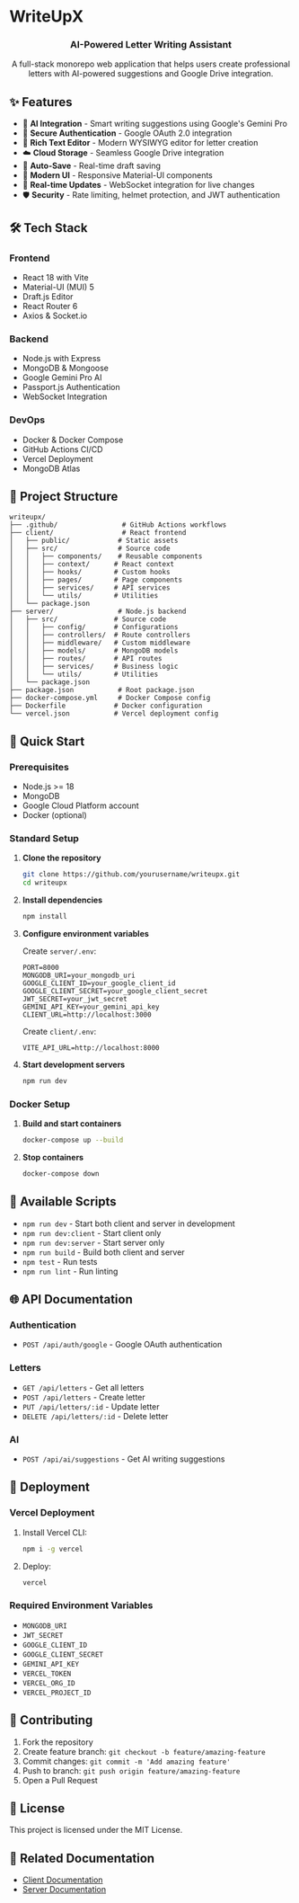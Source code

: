 # WriteUpX

<div align="center">
  <h3>AI-Powered Letter Writing Assistant</h3>
  <p>A full-stack monorepo web application that helps users create professional letters with AI-powered suggestions and Google Drive integration.</p>
</div>

## ✨ Features

- 🤖 **AI Integration** - Smart writing suggestions using Google's Gemini Pro
- 🔐 **Secure Authentication** - Google OAuth 2.0 integration
- 📝 **Rich Text Editor** - Modern WYSIWYG editor for letter creation
- ☁️ **Cloud Storage** - Seamless Google Drive integration
- 💾 **Auto-Save** - Real-time draft saving
- 🎨 **Modern UI** - Responsive Material-UI components
- 🔄 **Real-time Updates** - WebSocket integration for live changes
- 🛡️ **Security** - Rate limiting, helmet protection, and JWT authentication

## 🛠️ Tech Stack

### Frontend
- React 18 with Vite
- Material-UI (MUI) 5
- Draft.js Editor
- React Router 6
- Axios & Socket.io

### Backend
- Node.js with Express
- MongoDB & Mongoose
- Google Gemini Pro AI
- Passport.js Authentication
- WebSocket Integration

### DevOps
- Docker & Docker Compose
- GitHub Actions CI/CD
- Vercel Deployment
- MongoDB Atlas

## 📁 Project Structure

```
writeupx/
├── .github/                # GitHub Actions workflows
├── client/                 # React frontend
│   ├── public/            # Static assets
│   ├── src/               # Source code
│   │   ├── components/    # Reusable components
│   │   ├── context/      # React context
│   │   ├── hooks/        # Custom hooks
│   │   ├── pages/        # Page components
│   │   ├── services/     # API services
│   │   └── utils/        # Utilities
│   └── package.json
├── server/                # Node.js backend
│   ├── src/              # Source code
│   │   ├── config/       # Configurations
│   │   ├── controllers/  # Route controllers
│   │   ├── middleware/   # Custom middleware
│   │   ├── models/       # MongoDB models
│   │   ├── routes/       # API routes
│   │   ├── services/     # Business logic
│   │   └── utils/        # Utilities
│   └── package.json
├── package.json           # Root package.json
├── docker-compose.yml     # Docker Compose config
├── Dockerfile            # Docker configuration
└── vercel.json           # Vercel deployment config
```

## 🚀 Quick Start

### Prerequisites
- Node.js >= 18
- MongoDB
- Google Cloud Platform account
- Docker (optional)

### Standard Setup

1. **Clone the repository**
   ```bash
   git clone https://github.com/yourusername/writeupx.git
   cd writeupx
   ```

2. **Install dependencies**
   ```bash
   npm install
   ```

3. **Configure environment variables**

   Create `server/.env`:
   ```
   PORT=8000
   MONGODB_URI=your_mongodb_uri
   GOOGLE_CLIENT_ID=your_google_client_id
   GOOGLE_CLIENT_SECRET=your_google_client_secret
   JWT_SECRET=your_jwt_secret
   GEMINI_API_KEY=your_gemini_api_key
   CLIENT_URL=http://localhost:3000
   ```

   Create `client/.env`:
   ```
   VITE_API_URL=http://localhost:8000
   ```

4. **Start development servers**
   ```bash
   npm run dev
   ```

### Docker Setup

1. **Build and start containers**
   ```bash
   docker-compose up --build
   ```

2. **Stop containers**
   ```bash
   docker-compose down
   ```

## 📜 Available Scripts

- `npm run dev` - Start both client and server in development
- `npm run dev:client` - Start client only
- `npm run dev:server` - Start server only
- `npm run build` - Build both client and server
- `npm test` - Run tests
- `npm run lint` - Run linting

## 🌐 API Documentation

### Authentication
- `POST /api/auth/google` - Google OAuth authentication

### Letters
- `GET /api/letters` - Get all letters
- `POST /api/letters` - Create letter
- `PUT /api/letters/:id` - Update letter
- `DELETE /api/letters/:id` - Delete letter

### AI
- `POST /api/ai/suggestions` - Get AI writing suggestions

## 🚀 Deployment

### Vercel Deployment
1. Install Vercel CLI:
   ```bash
   npm i -g vercel
   ```

2. Deploy:
   ```bash
   vercel
   ```

### Required Environment Variables
- `MONGODB_URI`
- `JWT_SECRET`
- `GOOGLE_CLIENT_ID`
- `GOOGLE_CLIENT_SECRET`
- `GEMINI_API_KEY`
- `VERCEL_TOKEN`
- `VERCEL_ORG_ID`
- `VERCEL_PROJECT_ID`

## 🤝 Contributing

1. Fork the repository
2. Create feature branch: `git checkout -b feature/amazing-feature`
3. Commit changes: `git commit -m 'Add amazing feature'`
4. Push to branch: `git push origin feature/amazing-feature`
5. Open a Pull Request

## 📝 License

This project is licensed under the MIT License.

## 🔗 Related Documentation

- [Client Documentation](client/README.md)
- [Server Documentation](server/README.md)
